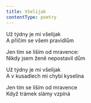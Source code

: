 ```yaml
---
title: Všelijak
contentType: poetry
---
```


<section>

Už týdny je mi všelijak  
A příčím se všem pravidlům

</section>

<section>

Jen tím se liším od mravence:  
Nikdy jsem ženě nepostavil dům

</section>

<section>

Už týdny je mi všelijak  
A v kusadlech mi chybí kyselina

</section>

<section>

Jen tím se liším od mravence  
Když trámek slámy vzpíná

</section>
